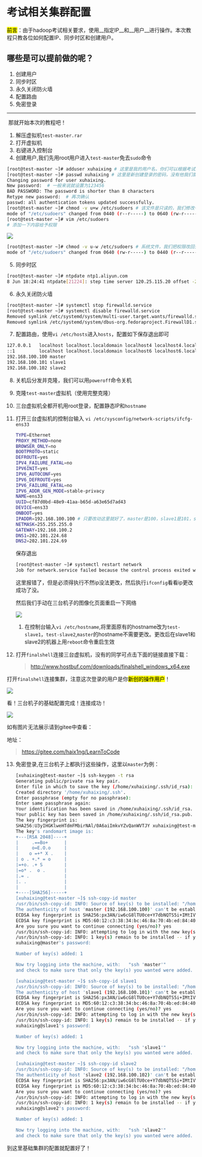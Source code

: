 # 考试相关集群配置

<mark>前言</mark>：由于hadoop考试相关要求，使用__指定IP__和__用户__进行操作。本次教程只教各位如何配置IP、同步时区和创建用户。

## 哪些是可以提前做的呢？

1. 创建用户
2. 同步时区
3. 永久关闭防火墙
4. 配置路由
5. 免密登录

<hr />

​	那就开始本次的教程吧！

1. 解压虚拟机`test-master.rar`
2. 打开虚拟机
3. 右键进入控制台
4. 创建用户,我们先用root用户进入`test-master`免去`sudo`命令

```bash
[root@test-master ~]# adduser xuhaixing # 这里是我的用户名，你们可以根据考试要求改成合适的用户名
[root@test-master ~]# passwd xuhaixing # 这里是新创建登录的密码，没有他我们就没办法实验
Changing password for user xuhaixing.
New password:  # 一般来说就设置为123456
BAD PASSWORD: The password is shorter than 8 characters
Retype new password:  # 再次确认
passwd: all authentication tokens updated successfully.
[root@test-master ~]# chmod -v u+w /etc/sudoers # 该文件是只读的，我们修改一下权限
mode of "/etc/sudoers" changed from 0440 (r--r-----) to 0640 (rw-r-----)
[root@test-master ~]# vim /etc/sudoers
# 添加一下内容给予权限
```

![](../images/58.png)

```bash
[root@test-master ~]# chmod -v u-w /etc/sudoers # 系统文件，我们把权限改回去
mode of "/etc/sudoers" changed from 0640 (rw-r-----) to 0440 (r--r-----)
```



5. 同步时区

```bash
[root@test-master ~]# ntpdate ntp1.aliyun.com
8 Jun 18:24:41 ntpdate[21224]: step time server 120.25.115.20 offset -28812.747421 sec
```

6. 永久关闭防火墙

```bash
[root@test-master ~]# systemctl stop firewalld.service 
[root@test-master ~]# systemctl disable firewalld.service 
Removed symlink /etc/systemd/system/multi-user.target.wants/firewalld.service.
Removed symlink /etc/systemd/system/dbus-org.fedoraproject.FirewallD1.service.
```

7. 配置路由，使用`vi /etc/hosts`进入`hosts`，配置如下保存退出即可

```bash
127.0.0.1   localhost localhost.localdomain localhost4 localhost4.localdomain4
::1         localhost localhost.localdomain localhost6 localhost6.localdomain6
192.168.100.100 master
192.168.100.101 slave1
192.168.100.102 slave2
```

8. 关机后分发并克隆，我们可以用`poweroff`命令关机

9. 克隆`test-master`虚拟机（使用完整克隆）

10. 三台虚拟机全都开机用root登录，配置静态IP和`hostname`

11. 打开三台虚拟机的控制台输入 `vi /etc/sysconfig/network-scripts/ifcfg-ens33`

    ```sh
    TYPE=Ethernet
    PROXY_METHOD=none
    BROWSER_ONLY=no
    BOOTPROTO=static
    DEFROUTE=yes
    IPV4_FAILURE_FATAL=no
    IPV6INIT=yes
    IPV6_AUTOCONF=yes
    IPV6_DEFROUTE=yes
    IPV6_FAILURE_FATAL=no
    IPV6_ADDR_GEN_MODE=stable-privacy
    NAME=ens33
    UUID=cf87d0bd-48e9-41aa-b65d-a63e65d7ad43
    DEVICE=ens33
    ONBOOT=yes
    IPADDR=192.168.100.100 # 只要改动这里就好了，master是100，slave1是101，slave2是102
    NETMASK=255.255.255.0
    GATEWAY=192.168.100.2
    DNS1=202.101.224.68
    DNS2=202.101.224.69
    ```

    保存退出

    ```bash
    [root@test-master ~]# systemctl restart network
    Job for network.service failed because the control process exited with error code. See "systemctl status network.service" and "journalctl -xe" for details.
    ```

    这里报错了，但是必须得执行不然ip没法更改，然后执行`ifconfig`看看ip更改成功了没。

    然后我们手动在三台机子的图像化页面重启一下网络

    ![](../images/55.png)

    

    1. 在控制台输入`vi /etc/hostname`,将里面原有的hostname改为`test-slave1`，`test-slave2`,`master`的hostname不需要更改。更改后在slave1和slave2的机器上用`reboot`命令重启生效

12. 打开`finalshell`连接三台虚拟机，没有的同学可点击下面的链接直接下载：

    > http://www.hostbuf.com/downloads/finalshell_windows_x64.exe

打开`finalshell`连接集群，注意这次登录的用户是你<mark>新创的操作用户</mark>！

![](../images/56.png)

看！三台机子的基础配置完成！连接成功！

![](../images/57.png)

如有图片无法展示请到gitee中查看：

地址：

> https://gitee.com/haix1ng/LearnToCode

13. 免密登录,在三台机子上都执行这些操作，这里以`master`为例：

    ```bash
    [xuhaixing@test-master ~]$ ssh-keygen -t rsa
    Generating public/private rsa key pair.
    Enter file in which to save the key (/home/xuhaixing/.ssh/id_rsa): 
    Created directory '/home/xuhaixing/.ssh'.
    Enter passphrase (empty for no passphrase): 
    Enter same passphrase again: 
    Your identification has been saved in /home/xuhaixing/.ssh/id_rsa.
    Your public key has been saved in /home/xuhaixing/.ssh/id_rsa.pub.
    The key fingerprint is:
    SHA256:U3yIHGKlweHTdmFMbirNAl/0A6aiImkvYZvQanWVTJY xuhaixing@test-master
    The key's randomart image is:
    +---[RSA 2048]----+
    |     .==Bo+      |
    |     o=E.O.o     |
    |    o =+* X .    |
    | o . +.* = o     |
    |=+o. .+ S        |
    |=o* .  o .       |
    |.= .             |
    |. .              |
    |                 |
    +----[SHA256]-----+
    [xuhaixing@test-master ~]$ ssh-copy-id master
    /usr/bin/ssh-copy-id: INFO: Source of key(s) to be installed: "/home/xuhaixing/.ssh/id_rsa.pub"
    The authenticity of host 'master (192.168.100.100)' can't be established.
    ECDSA key fingerprint is SHA256:px3AN/iw6cG8lTU0ce+Y7dbNQTS5i+IMtIVW1TX+Zww.
    ECDSA key fingerprint is MD5:60:12:c3:38:34:bc:46:8a:70:4b:ed:84:40:a6:50:89.
    Are you sure you want to continue connecting (yes/no)? yes
    /usr/bin/ssh-copy-id: INFO: attempting to log in with the new key(s), to filter out any that are already installed
    /usr/bin/ssh-copy-id: INFO: 1 key(s) remain to be installed -- if you are prompted now it is to install the new keys
    xuhaixing@master's password: 
    
    Number of key(s) added: 1
    
    Now try logging into the machine, with:   "ssh 'master'"
    and check to make sure that only the key(s) you wanted were added.
    
    [xuhaixing@test-master ~]$ ssh-copy-id slave1
    /usr/bin/ssh-copy-id: INFO: Source of key(s) to be installed: "/home/xuhaixing/.ssh/id_rsa.pub"
    The authenticity of host 'slave1 (192.168.100.101)' can't be established.
    ECDSA key fingerprint is SHA256:px3AN/iw6cG8lTU0ce+Y7dbNQTS5i+IMtIVW1TX+Zww.
    ECDSA key fingerprint is MD5:60:12:c3:38:34:bc:46:8a:70:4b:ed:84:40:a6:50:89.
    Are you sure you want to continue connecting (yes/no)? yes
    /usr/bin/ssh-copy-id: INFO: attempting to log in with the new key(s), to filter out any that are already installed
    /usr/bin/ssh-copy-id: INFO: 1 key(s) remain to be installed -- if you are prompted now it is to install the new keys
    xuhaixing@slave1's password: 
    
    Number of key(s) added: 1
    
    Now try logging into the machine, with:   "ssh 'slave1'"
    and check to make sure that only the key(s) you wanted were added.
    
    [xuhaixing@test-master ~]$ ssh-copy-id slave2
    /usr/bin/ssh-copy-id: INFO: Source of key(s) to be installed: "/home/xuhaixing/.ssh/id_rsa.pub"
    The authenticity of host 'slave2 (192.168.100.102)' can't be established.
    ECDSA key fingerprint is SHA256:px3AN/iw6cG8lTU0ce+Y7dbNQTS5i+IMtIVW1TX+Zww.
    ECDSA key fingerprint is MD5:60:12:c3:38:34:bc:46:8a:70:4b:ed:84:40:a6:50:89.
    Are you sure you want to continue connecting (yes/no)? yes
    /usr/bin/ssh-copy-id: INFO: attempting to log in with the new key(s), to filter out any that are already installed
    /usr/bin/ssh-copy-id: INFO: 1 key(s) remain to be installed -- if you are prompted now it is to install the new keys
    xuhaixing@slave2's password: 
    
    Number of key(s) added: 1
    
    Now try logging into the machine, with:   "ssh 'slave2'"
    and check to make sure that only the key(s) you wanted were added.
    ```

到这里基础集群的配置就配置好了！
